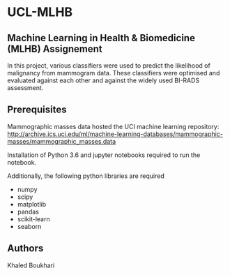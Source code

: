 # UCL-MLHB

## Machine Learning in Health &amp; Biomedicine (MLHB) Assignement

In this project, various classifiers were used to predict the likelihood of malignancy from mammogram data. These classifiers were optimised and evaluated against each other and against the widely used BI-RADS assessment.

## Prerequisites

Mammographic masses data hosted the UCI machine learning repository:
http://archive.ics.uci.edu/ml/machine-learning-databases/mammographic-masses/mammographic_masses.data

Installation of Python 3.6 and jupyter notebooks required to run the notebook. 

Additionally, the following python libraries are required
* numpy
* scipy
* matplotlib
* pandas
* scikit-learn
* seaborn

## Authors

Khaled Boukhari
